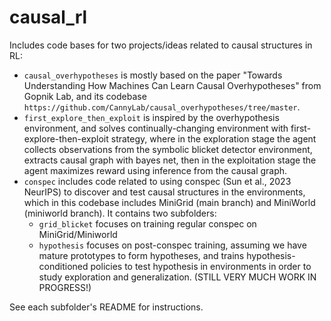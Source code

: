 # causal_rl
Includes code bases for two projects/ideas related to causal structures in RL:
- `causal_overhypotheses` is mostly based on the paper "Towards Understanding How Machines Can Learn Causal Overhypotheses" from Gopnik Lab, and its codebase `https://github.com/CannyLab/causal_overhypotheses/tree/master`.
- `first_explore_then_exploit` is inspired by the overhypothesis environment, and solves continually-changing environment with first-explore-then-exploit strategy, where in the exploration stage the agent collects observations from the symbolic blicket detector environment, extracts causal graph with bayes net, then in the exploitation stage the agent maximizes reward using inference from the causal graph. 
- `conspec` includes code related to using conspec (Sun et al., 2023 NeurIPS) to discover and test causal structures in the environments, which in this codebase includes MiniGrid (main branch) and MiniWorld (miniworld branch). It contains two subfolders:
    - `grid_blicket` focuses on training regular conspec on MiniGrid/Miniworld
    - `hypothesis` focuses on post-conspec training, assuming we have mature prototypes to form hypotheses, and trains hypothesis-conditioned policies to test hypothesis in environments in order to study exploration and generalization. (STILL VERY MUCH WORK IN PROGRESS!)

See each subfolder's README for instructions.

